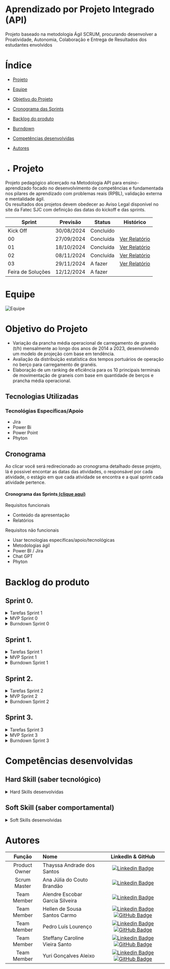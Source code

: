 # Aprendizado por Projeto Integrado (API)

Projeto baseado na metodologia Ágil SCRUM, procurando desenvolver a Proatividade, Autonomia, Colaboração e Entrega de Resultados dos estudantes envolvidos

# Índice
* [Projeto](#projeto)
* [Equipe](#equipe)
* [Objetivo do Projeto](#objetivo-do-projeto)
* [Cronograma das Sprints](#cronograma)
* [Backlog do produto](#Backlog-do-produto)
* [Burndown](#Burndown)
* [Competências desenvolvidas](#competências-desenvolvidas)
* [Autores](#autores)

* # Projeto 
Projeto pedagógico alicerçado na Metodologia API para ensino-aprendizado focado no desenvolvimento de competências e fundamentada nos pilares de aprendizado com problemas reais (RPBL), validação externa e mentalidade ágil.  
Os resultados dos projetos devem obedecer ao Aviso Legal disponível no site da Fatec SJC com definição das datas do kickoff e das sprints.

Sprint | Previsão | Status| Histórico|
|------|--------|------|--------|
|Kick Off | 30/08/2024 | Concluído || 
|00| 27/09/2024 | Concluída | [Ver Relatório]() | 
|01| 18/10/2024 | Concluída | [Ver Relatório](https://github.com/user-attachments/files/17440078/RelatorioS1.pdf) | 
|02| 08/11/2024 | Concluída | [Ver Relatório](https://github.com/YuriAleixo/API-4SEM/tree/main/file:///C:/Users/Yuri/Downloads/Relatorio%20Sprint%20Yuri%202.pdf) | 
|03| 29/11/2024 | A fazer | [Ver Relatório]() | 
|Feira de Soluções| 12/12/2024 | A fazer |

# Equipe
![Equipe](https://github.com/user-attachments/assets/53adac1b-8677-4a0a-81a9-5ff279605193)

# Objetivo do Projeto

* Variação da prancha média operacional de carregamento de granéis (t/h) mensalmente ao longo dos anos de 2014 a 2023, desenvolvendo um modelo de projeção com base em tendência.
* Avaliação da distribuição estatística dos tempos portuários de operação no berço para carregamento de granéis.
* Elaboração de um ranking de eficiência para os 10 principais terminais de movimentação de graneis com base em quantidade de berços e prancha média operacional.

## Tecnologias Utilizadas
 ### Tecnológias Específicas/Apoio
 * Jira
 * Power Bi
 * Power Point
 * Phyton

## Cronograma
Ao clicar você será redirecionado ao cronograma detalhado desse projeto, lá é possivel encontar as datas das atividades, o responsável por cada atividade, o estágio em que cada atividade se encontra e a qual sprint cada atividade pertence.

#### Cronograma das Sprints[ (clique aqui)](https://g3log-2semestre.atlassian.net/jira/software/projects/API4/boards/4/backlog)

Requisitos funcionais 
- Conteúdo da apresentação   
- Relatórios 

Requisitos não funcionais
- Usar tecnologias especifícas/apoio/tecnológicas
- Metodologias ágil
- Power BI / Jira
- Chat GPT
- Phyton

# Backlog do produto

## Sprint 0.

<details>
<summary>Tarefas Sprint 1</summary>

- [x] Disponiblizar link do GitHub para o cliente
- [x] Criar GitHub
- [x] Criar backlog do produto para todas as sprints
- [x] Obter base de dados
- [x] Atribuir tarefa para os integrantes do grupo
- [x] Estudar as tecnologias que deverão ser usadas ao longo do projeto
- [x] Tirar dúvidas com o client
- [x] Realizar relatório da sprint
- [x] Inserir informações no Github
- [x] Criar apresentação Sprint 0

</details>

<details>
<summary>MVP Sprint 0</summary>

</details>

<details>
<summary>Burndown Sprint 0</summary>

</details>

## Sprint 1.

<details>
<summary>Tarefas Sprint 1</summary>

- [x] Estruturar base de dados
- [x] Criar código inicial de cargas
- [x] Atualizar Github
- [x] Realizar o relatório da sprint
- [x] Tirar dúvidas com o cliente
- [x] Transcrever código para o Power BI
- [x] Analisar a evolução mensal do granel sólido

</details>

<details>
<summary>MVP Sprint 1</summary>
 
![WhatsApp Image 2024-10-18 at 01 29 30](https://github.com/user-attachments/assets/1303ec49-a01c-408f-9f43-55d8cab905ce)

</details>


<details>
<summary>Burndown Sprint 1</summary>

![WhatsApp Image 2024-10-18 at 16 05 05](https://github.com/user-attachments/assets/6d9a492c-3b79-4f19-9b0e-8bab5fd157c5)


</details>

## Sprint 2.

<details>
<summary>Tarefas Sprint 2</summary>

- [ ] Calcular prancha média
- [ ] Criar padrão no Power BI
- [ ] Atualizar GitHub
- [ ] Realizar relatório da sprint
- [ ] Tirar dúvidas com o cliente
- [ ] Ranking de eficiência
- [ ] Ajustes nos códigos, caso necessário

</details>

<details>
<summary>MVP Sprint 2</summary>

</details>


<details>
<summary>Burndown Sprint 2</summary>

</details>

## Sprint 3.

<details>
<summary>Tarefas Sprint 3</summary>

- [ ] Tirar dúvidas com o cliente
- [ ] Realizar relatório final do projeto
- [ ] Atualizar Github;
- [ ] Criar apresentação para a feira de soluções
- [ ] Ajustes no Power BI para apresentação da feira de soluções
- [ ] Comparar eficiência dos portos

</details>


<details>
<summary>MVP Sprint 3</summary>

</details>

<details>
<summary>Burndown Sprint 3</summary>

</details>


# Competências desenvolvidas

## Hard Skill (saber tecnológico)
<details>
<summary>Hard Skills desenvolvidas</summary>

| Tecnologia/Metodologia | Classificação |
| ---------------------- | ------------- |
| GitHub | ☆ ☆ ☆ ☆ ☆ ☆ ☆ ☆ ☆ ☆  |
| Gestão de Projetos | ☆ ☆ ☆ ☆ ☆ ☆ ☆ ☆ ☆ ☆ |
| Scrum Master | ☆ ☆ ☆ ☆ ☆ ☆ ☆ ☆ ☆ ☆ |
| Prodct Owner | ☆ ☆ ☆ ☆ ☆ ☆ ☆ ☆ ☆ ☆ |
| Markdown | ☆ ☆ ☆ ☆ ☆ ☆ ☆ ☆ ☆ ☆ |
| Git Projects | ☆ ☆ ☆ ☆ ☆ ☆ ☆ ☆ ☆ ☆ |

</details>

## Soft Skill (saber comportamental)
<details>
<summary>Soft Skills desenvolvidas</summary>

| Habilidades | Classificação |
| ---------------------- | ------------- |
| Colaboração | ☆ ☆ ☆ ☆ ☆ ☆ ☆ ☆ ☆ ☆ |
| Proatividade| ☆ ☆ ☆ ☆ ☆ ☆ ☆ ☆ ☆ ☆ |
| Comunicação | ☆ ☆ ☆ ☆ ☆ ☆ ☆ ☆ ☆ ☆ |
| Adaptabilidade | ☆ ☆ ☆ ☆ ☆ ☆ ☆ ☆ ☆ ☆ |
| Autonomia | ☆ ☆ ☆ ☆ ☆ ☆ ☆ ☆ ☆ ☆ |

</details>

# Autores
|    Função     | Nome                                  |                                                                                                                                                      LinkedIn & GitHub                                                                                                                                                      |
| :-----------: | :------------------------------------ | :-------------------------------------------------------------------------------------------------------------------------------------------------------------------------------------------------------------------------------------------------------------------------------------------------------------------------: |
| Product Owner | Thayssa Andrade dos Santos        |      [![Linkedin Badge](https://img.shields.io/badge/Linkedin-blue?style=flat-square&logo=Linkedin&logoColor=white)](https://www.linkedin.com/in/thayssa-andrade-531a20200/)  |
| Scrum Master  | Ana Júlia do Couto Brandão        |         [![Linkedin Badge](https://img.shields.io/badge/Linkedin-blue?style=flat-square&logo=Linkedin&logoColor=white)](https://www.linkedin.com/in/ana-j%C3%BAlia-couto-brand%C3%A3o-60a78b20b/)        | 
|  Team Member  | Alendre Escobar Garcia Silveira   |   [![Linkedin Badge](https://img.shields.io/badge/Linkedin-blue?style=flat-square&logo=Linkedin&logoColor=white)](https://www.linkedin.com/in/alendre-escobar-93ab00238/)   |
|  Team Member  | Hellen de Sousa Santos Carmo      |   [![Linkedin Badge](https://img.shields.io/badge/Linkedin-blue?style=flat-square&logo=Linkedin&logoColor=white)](https://www.linkedin.com/in/hellen-sousa-26717b27b/) [![GitHub Badge](https://img.shields.io/badge/GitHub-111217?style=flat-square&logo=github&logoColor=white)](https://github.com/hllncarmo)   |
|  Team Member  | Pedro Luís Lourenço    |   [![Linkedin Badge](https://img.shields.io/badge/Linkedin-blue?style=flat-square&logo=Linkedin&logoColor=white)](https://www.linkedin.com/in/pedro-luís-lourenço-785314225/) [![GitHub Badge](https://img.shields.io/badge/GitHub-111217?style=flat-square&logo=github&logoColor=white)](https://github.com/PedroLouis) |
|  Team Member  | Steffany Caroline Vieira Santo    |   [![Linkedin Badge](https://img.shields.io/badge/Linkedin-blue?style=flat-square&logo=Linkedin&logoColor=white)](https://www.linkedin.com/in/steffanysantovi) [![GitHub Badge](https://img.shields.io/badge/GitHub-111217?style=flat-square&logo=github&logoColor=white)](https://github.com/Steffanysantovi) |
|  Team Member  | Yuri Gonçalves Aleixo    |   [![Linkedin Badge](https://img.shields.io/badge/Linkedin-blue?style=flat-square&logo=Linkedin&logoColor=white)](https://www.linkedin.com/in/yuri-gon%C3%A7alves-aleixo-b645b2226/) [![GitHub Badge](https://img.shields.io/badge/GitHub-111217?style=flat-square&logo=github&logoColor=white)](https://github.com/YuriAleixo) |
